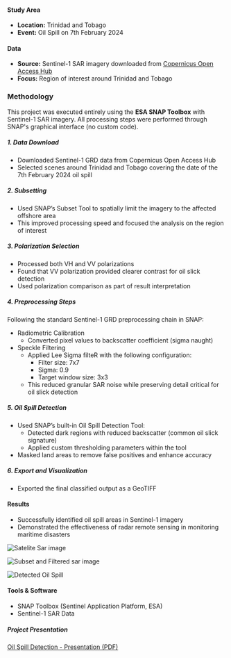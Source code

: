 #### Study Area

- **Location:** Trinidad and Tobago
- **Event:** Oil Spill on 7th February 2024



#### Data

- **Source:** Sentinel-1 SAR imagery downloaded from [Copernicus Open Access Hub](https://colhub.copernicus.eu/userguide/)
- **Focus:** Region of interest around Trinidad and Tobago



### Methodology

This project was executed entirely using the **ESA SNAP Toolbox** with Sentinel-1 SAR imagery. All processing steps were performed through SNAP's graphical interface (no custom code).

##### 1. Data Download
- Downloaded Sentinel-1 GRD data from Copernicus Open Access Hub
- Selected scenes around Trinidad and Tobago covering the date of the 7th February 2024 oil spill

##### 2. Subsetting
- Used SNAP’s Subset Tool to spatially limit the imagery to the affected offshore area
- This improved processing speed and focused the analysis on the region of interest

##### 3. Polarization Selection
- Processed both VH and VV polarizations
- Found that VV polarization provided clearer contrast for oil slick detection
- Used polarization comparison as part of result interpretation

##### 4. Preprocessing Steps

Following the standard Sentinel-1 GRD preprocessing chain in SNAP:


- Radiometric Calibration
  - Converted pixel values to backscatter coefficient (sigma naught)
- Speckle Filtering
  - Applied Lee Sigma filteR with the following configuration:
    - Filter size: 7x7
    - Sigma: 0.9
    - Target window size: 3x3
  - This reduced granular SAR noise while preserving detail critical for oil slick detection


##### 5. Oil Spill Detection
- Used SNAP’s built-in Oil Spill Detection Tool:
  - Detected dark regions with reduced backscatter (common oil slick signature)
  - Applied custom thresholding parameters within the tool
- Masked land areas to remove false positives and enhance accuracy

##### 6. Export and Visualization
- Exported the final classified output as a GeoTIFF

#### Results

- Successfully identified oil spill areas in Sentinel-1 imagery
- Demonstrated the effectiveness of radar remote sensing in monitoring maritime disasters

![Satelite Sar image](/assets/oil-spill-detection-snap/raw_image.png)

![Subset and Filtered sar image](/assets/oil-spill-detection-snap/Filtered_sar.png)

![Detected Oil Spill](/assets/oil-spill-detection-snap/oil_spill_detection.png)


#### Tools & Software

- SNAP Toolbox (Sentinel Application Platform, ESA)
- Sentinel-1 SAR Data

##### Project Presentation

[Oil Spill Detection - Presentation (PDF)](/assets/oil-spill-detection-snap/Presentation.pdf)



